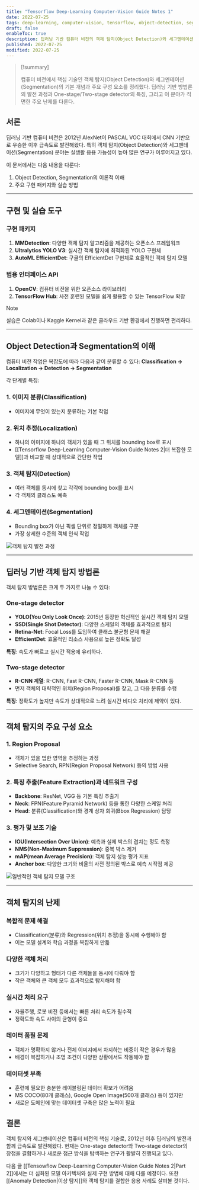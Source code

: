 ```yaml
---
title: "Tensorflow Deep-Learning Computer-Vision Guide Notes 1"
date: 2022-07-25
tags: deep-learning, computer-vision, tensorflow, object-detection, segmentation
draft: false
enableToc: true
description: 딥러닝 기반 컴퓨터 비전의 객체 탐지(Object Detection)와 세그멘테이션(Segmentation)에 대한 기본 개념과 발전 과정을 정리한 글이다.
published: 2022-07-25
modified: 2022-07-25
---
```


> [!summary]
> 
> 컴퓨터 비전에서 핵심 기술인 객체 탐지(Object Detection)와 세그멘테이션(Segmentation)의 기본 개념과 주요 구성 요소를 정리했다. 딥러닝 기반 방법론의 발전 과정과 One-stage/Two-stage detector의 특징, 그리고 이 분야가 직면한 주요 난제를 다룬다.

## 서론

딥러닝 기반 컴퓨터 비전은 2012년 AlexNet이 PASCAL VOC 대회에서 CNN 기반으로 우승한 이후 급속도로 발전해왔다. 특히 객체 탐지(Object Detection)와 세그멘테이션(Segmentation) 분야는 실생활 응용 가능성이 높아 많은 연구가 이루어지고 있다.

이 문서에서는 다음 내용을 다룬다:
1. Object Detection, Segmentation의 이론적 이해
2. 주요 구현 패키지와 실습 방법

---

## 구현 및 실습 도구

### 구현 패키지
1. **MMDetection**: 다양한 객체 탐지 알고리즘을 제공하는 오픈소스 프레임워크
2. **Ultralytics YOLO V3**: 실시간 객체 탐지에 최적화된 YOLO 구현체
3. **AutoML EfficientDet**: 구글의 EfficientDet 구현체로 효율적인 객체 탐지 모델

### 범용 인터페이스 API
1. **OpenCV**: 컴퓨터 비전을 위한 오픈소스 라이브러리
2. **TensorFlow Hub**: 사전 훈련된 모델을 쉽게 활용할 수 있는 TensorFlow 확장

> [!Note]
> 실습은 Colab이나 Kaggle Kernel과 같은 클라우드 기반 환경에서 진행하면 편리하다.

---

## Object Detection과 Segmentation의 이해

컴퓨터 비전 작업은 복잡도에 따라 다음과 같이 분류할 수 있다:
**Classification → Localization → Detection → Segmentation**

각 단계별 특징:

### 1. 이미지 분류(Classification)
- 이미지에 무엇이 있는지 분류하는 기본 작업

### 2. 위치 추정(Localization)
- 하나의 이미지에 하나의 객체가 있을 때 그 위치를 bounding box로 표시
- [[Tensorflow Deep-Learning Computer-Vision Guide Notes 2|더 복잡한 모델]]과 비교할 때 상대적으로 간단한 작업

### 3. 객체 탐지(Detection)
- 여러 객체를 동시에 찾고 각각에 bounding box를 표시
- 각 객체의 클래스도 예측

### 4. 세그멘테이션(Segmentation)
- Bounding box가 아닌 픽셀 단위로 정밀하게 객체를 구분
- 가장 상세한 수준의 객체 인식 작업

![객체 탐지 발전 과정](https://i.imgur.com/DsZlEPl.png)

---

## 딥러닝 기반 객체 탐지 방법론

객체 탐지 방법론은 크게 두 가지로 나눌 수 있다:

### One-stage detector
- **YOLO(You Only Look Once)**: 2015년 등장한 혁신적인 실시간 객체 탐지 모델
- **SSD(Single Shot Detector)**: 다양한 스케일의 객체를 효과적으로 탐지
- **Retina-Net**: Focal Loss를 도입하여 클래스 불균형 문제 해결
- **EfficientDet**: 효율적인 리소스 사용으로 높은 정확도 달성

**특징**: 속도가 빠르고 실시간 적용에 유리하다.

### Two-stage detector
- **R-CNN 계열**: R-CNN, Fast R-CNN, Faster R-CNN, Mask R-CNN 등
- 먼저 객체의 대략적인 위치(Region Proposal)를 찾고, 그 다음 분류를 수행

**특징**: 정확도가 높지만 속도가 상대적으로 느려 실시간 비디오 처리에 제약이 있다.

---

## 객체 탐지의 주요 구성 요소

### 1. Region Proposal
- 객체가 있을 법한 영역을 추정하는 과정
- Selective Search, RPN(Region Proposal Network) 등의 방법 사용

### 2. 특징 추출(Feature Extraction)과 네트워크 구성
- **Backbone**: ResNet, VGG 등 기본 특징 추출기
- **Neck**: FPN(Feature Pyramid Network) 등을 통한 다양한 스케일 처리
- **Head**: 분류(Classification)와 경계 상자 회귀(Bbox Regression) 담당

### 3. 평가 및 보조 기술
- **IOU(Intersection Over Union)**: 예측과 실제 박스의 겹치는 정도 측정
- **NMS(Non-Maximum Suppression)**: 중복 박스 제거
- **mAP(mean Average Precision)**: 객체 탐지 성능 평가 지표
- **Anchor box**: 다양한 크기와 비율의 사전 정의된 박스로 예측 시작점 제공

![일반적인 객체 탐지 모델 구조](https://i.imgur.com/JHWTlFI.png)

---

## 객체 탐지의 난제

### 복합적 문제 해결
- Classification(분류)와 Regression(위치 추정)을 동시에 수행해야 함
- 이는 모델 설계와 학습 과정을 복잡하게 만듦

### 다양한 객체 처리
- 크기가 다양하고 형태가 다른 객체들을 동시에 다뤄야 함
- 작은 객체와 큰 객체 모두 효과적으로 탐지해야 함

### 실시간 처리 요구
- 자율주행, 로봇 비전 등에서는 빠른 처리 속도가 필수적
- 정확도와 속도 사이의 균형이 중요

### 데이터 품질 문제
- 객체가 명확하지 않거나 전체 이미지에서 차지하는 비중이 작은 경우가 많음
- 배경이 복잡하거나 조명 조건이 다양한 상황에서도 작동해야 함

### 데이터셋 부족
- 훈련에 필요한 충분한 레이블링된 데이터 확보가 어려움
- MS COCO(80개 클래스), Google Open Image(500개 클래스) 등이 있지만
- 새로운 도메인에 맞는 데이터셋 구축은 많은 노력이 필요

## 결론

객체 탐지와 세그멘테이션은 컴퓨터 비전의 핵심 기술로, 2012년 이후 딥러닝의 발전과 함께 급속도로 발전해왔다. 현재는 One-stage detector와 Two-stage detector의 장점을 결합하거나 새로운 접근 방식을 탐색하는 연구가 활발히 진행되고 있다.

다음 글 [[Tensowflow Deep-Learning Computer-Vision Guide Notes 2|Part 2]]에서는 더 심화된 모델 아키텍처와 실제 구현 방법에 대해 다룰 예정이다. 또한 [[Anomaly Detection|이상 탐지]]와 객체 탐지를 결합한 응용 사례도 살펴볼 것이다.
